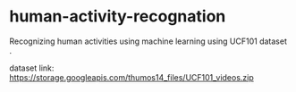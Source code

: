# human-activity-recognation              

Recognizing human activities using machine learning using UCF101 dataset .


dataset link:
https://storage.googleapis.com/thumos14_files/UCF101_videos.zip  
